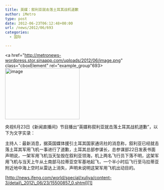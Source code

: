 ```yaml
---
title: 英媒：叙利亚就击落土耳其战机道歉
author: iMetro
type: post
date: 2012-06-23T06:12:48+00:00
url: /news/2012/06/693
categories:
  - 国际

---
```

<a href="http://metronews-wordpress.stor.sinaapp.com/uploads/2012/06/image.png" class="cboxElement" rel="example_group"693><img style="background-image: none; border-bottom: 0px; border-left: 0px; margin: 0px; padding-left: 0px; padding-right: 0px; display: inline; border-top: 0px; border-right: 0px; padding-top: 0px" title="image" border="0" alt="image" src="http://metronews-wordpress.stor.sinaapp.com/uploads/2012/06/image_thumb.png" width="244" height="167" /></a>

央视6月23日《新闻直播间》节目播出“英媒称叙利亚就击落土耳其战机道歉”，以下为文字实录：

主持人：最新消息，据英国媒体援引土耳其国家通讯社的消息称，叙利亚已经就击落土耳其军用飞机一事进行了道歉，土耳其总部参谋长，总参谋部22日发表书面声明说，一架军用飞机当天坠毁在叙利亚领海，机上两名飞行员下落不明，这架军用飞机与当天上午从土南部马拉蒂亚空军基地起飞，一个半小时后飞行至马拉蒂亚附近地中海上空时从雷达上消失，声明未说明这架军用飞机出动目的。

[http://news.ifeng.com/world/special/xuliya/content-3/detail\_2012\_06/23/15500857_0.shtml][1]

 [1]: http://news.ifeng.com/world/special/xuliya/content-3/detail_2012_06/23/15500857_0.shtml